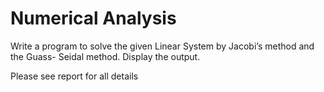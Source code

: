 <h1>Numerical Analysis</h1>

Write a program to solve the given Linear System by Jacobi’s method and the Guass- Seidal method. Display the output.

Please see report for all details
